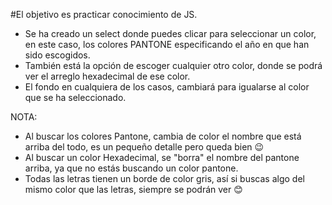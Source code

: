 #El objetivo es practicar conocimiento de JS.

- Se ha creado un select donde puedes clicar para seleccionar un color, en este caso, los colores PANTONE especificando el año en que han sido escogidos. 
- También está la opción de escoger cualquier otro color, donde se podrá ver el arreglo hexadecimal de ese color.
- El fondo en cualquiera de los casos, cambiará para igualarse al color que se ha seleccionado. 

NOTA:
- Al buscar los colores Pantone, cambia de color el nombre que está arriba del todo, es un pequeño detalle pero queda bien 😉
- Al buscar un color Hexadecimal, se "borra" el nombre del pantone arriba, ya que no estás buscando un color pantone. 
- Todas las letras tienen un borde de color gris, así si buscas algo del mismo color que las letras, siempre se podrán ver 😊